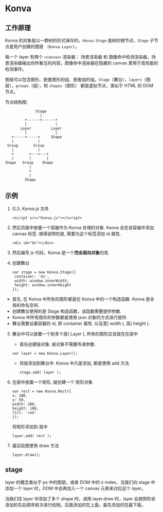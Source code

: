 # Konva 

## 工作原理

Konva 的对象是以一颗树的形式保存的，`Konva.Stage` 是树的根节点，`Stage` 子节点是用户创建的图层 （`Konva.Layer`）。

每一个 layer 有两个 `<canvas>` 渲染器： 场景渲染器 和 图像命中检测渲染器。场景渲染器输出你所看见的内容，图像命中渲染器在隐藏的 canvas 里用于高性能的检测事件。

图层可以包含图形、嵌套图形的组、嵌套组的组。`Stage`（舞台），`layers`（图层），`groups`（组），和 `shapes`（图形） 都是虚拟节点，类似于 HTML 的 DOM 节点。

节点结构图:

```
              Stage
                |
         +------+------+
         |             |
       Layer         Layer
         |             |
   +-----+-----+     Shape
   |           |
 Group       Group
   |           |
   +       +---+---+
   |       |       |
Shape   Group    Shape
           |
           +
           |
         Shape
```

## 示例

1. 引入 Konva.js 文件

   ```
   <script src="konva.js"></script>
   ```

2. 然后页面中放置一个容器作为 Konva 处理的对象. Konva 会在该容器中添加 canvas 标签. 值得说明的是, 需要为这个标签添加 id 属性.

   ```
   <div id="dv"></div>
   ```

3. 然后编写 js 代码，Konva 是一个**完全面向对象**的库.

4. 创建舞台

   ```
   var stage = new Konva.Stage({
    container: 'dv',
    width: window.innerWidth,
    height: window.innerHeight
   });
   ```

- 首先, 在 Konva 中所有的图形都是在 Konva 中的一个构造函数. Konva 是全局的命名空间.
- 创建舞台使用的是 Stage 构造函数，该函数需要提供参数.
- Konva 中所有图形的参数都是使用 json 对象的方式进行提供.
- 舞台需要设置容器的 id, 即 container 属性. 以及宽( width ), 高( height ).

5. 舞台中可以放置一个到多个层( Layer ), 所有的图形应该放在在层中

   - 首先创建层对象. 层对象不需要传递参数.

   ```
   var layer = new Konva.Layer();
   ```

   - 将层添加到舞台中. Konva 中凡是添加, 都是使用 add 方法.

     ```
     stage.add( layer );
     ```

6. 在层中放置一个矩形, 就创建一个 矩形对象

   ```
   var rect = new Konva.Rect({
   x: 100,
   y: 50,
   width: 200,
   height: 100,
   fill: 'red'
   });
   ```

   将矩形添加到 层中

   ```
   layer.add( rect );
   ```

7. 最后绘图使用 draw 方法

   ```
   layer.draw();
   ```

## stage

layer 的概念类似于 ps 中的图层，或者 DOM 中的 z-index，当我们向 stage 中添加一个 layer 时，DOM 中会再加入一个 canvas 元素来对应这个 layer。

当我们往 layer 中添加了多个 shape 时，调用 layer.draw 时，layer 会按照形状添加的先后顺序依次进行绘制。后面添加的在上面，最先添加的在最下面。

